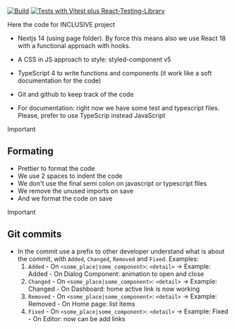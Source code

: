 [![Build](https://github.com/The-INCLUSIVE-Group-Inc/fullstack/actions/workflows/build.yml/badge.svg)](https://github.com/The-INCLUSIVE-Group-Inc/fullstack/actions/workflows/build.yml)
[![Tests with Vitest plus React-Testing-Library](https://github.com/The-INCLUSIVE-Group-Inc/fullstack/actions/workflows/tests_unit-int.yml/badge.svg)](https://github.com/The-INCLUSIVE-Group-Inc/fullstack/actions/workflows/tests_unit-int.yml)

Here the code for INCLUSIVE project


- Nextjs 14 (using page folder). By force this means also we use React 18 with a functional approach with hooks.

- A CSS in JS approach to style: styled-component v5

- TypeScript 4 to write functions and components (it work like a soft documentation for the code)

- Git and github to keep track of the code
  
- For documentation: right now we have some test and typescript files. Please, prefer to use TypeScrip instead JavaScript


> [!IMPORTANT]
>
>## Formating
 
 - Prettier to format the code
 - We use 2 spaces to indent the code
 - We don't use the final semi colon on javascript or typescript files
 - We remove the unused imports on save
 - And we format the code on save


> [!IMPORTANT]
>
>## Git commits

 - In the commit use a prefix to other developer understand what is about the commit, with `Added`, `Changed`, `Removed` and `Fixed`. Examples:
   1.  `Added` - On `<some_place|some_component>`: `<detail>` → Example: Added - On Dialog Component: animation to open and close
   2.  `Changed` - On `<some_place|some_component>`: `<detail>` → Example: Changed - On Dashboard: home active link is now working  
   3.  `Removed` - On `<some_place|some_component>`: `<detail>` → Example: Removed - On Home page: list items 
   4.  `Fixed` - On `<some_place|some_component>`: `<detail>` → Example: Fixed - On Editor: now can be add links
